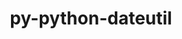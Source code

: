 ---
title: "py-python-dateutil"
layout: cache
categories: [package, develop]
meta: {"compilers": ["apple-clang@=16.0.0", "gcc@=11.1.0", "gcc@=11.4.0", "gcc@=13.2.0", "gcc@=7.5.0", "oneapi@=2024.2.1"], "num_specs": 161, "num_specs_by_stack": {"data-vis-sdk": 8, "e4s": 48, "e4s-neoverse-v2": 16, "e4s-oneapi": 49, "e4s-rocm-external": 8, "hep": 8, "ml-darwin-aarch64-mps": 8, "ml-linux-aarch64-cpu": 8, "ml-linux-aarch64-cuda": 8, "ml-linux-x86_64-cpu": 7, "ml-linux-x86_64-cuda": 8, "radiuss": 8, "root": 161}, "oss": ["sequoia", "ubuntu18.04", "ubuntu20.04", "ubuntu22.04", "ubuntu24.04"], "platforms": ["darwin", "linux"], "stacks": ["data-vis-sdk", "e4s", "e4s-neoverse-v2", "e4s-oneapi", "e4s-rocm-external", "hep", "ml-darwin-aarch64-mps", "ml-linux-aarch64-cpu", "ml-linux-aarch64-cuda", "ml-linux-x86_64-cpu", "ml-linux-x86_64-cuda", "radiuss", "root"], "targets": ["aarch64", "neoverse_v2", "x86_64_v3"], "versions": ["2.8.2"]}
spec_details: [{"compiler": "gcc@=11.4.0", "hash": "22t3ab2p5xigotxenehbvks46lvcbl7k", "os": "ubuntu22.04", "platform": "linux", "size": "-", "stacks": ["e4s", "e4s-rocm-external", "root"], "target": "x86_64_v3", "variants": ["build_system=python_pip"], "versions": ["2.8.2"]}, {"compiler": "oneapi@=2024.2.1", "hash": "23x6wdtiizh74uqe5icwl4d3igjyulxo", "os": "ubuntu22.04", "platform": "linux", "size": "-", "stacks": ["e4s-oneapi", "root"], "target": "x86_64_v3", "variants": ["build_system=python_pip"], "versions": ["2.8.2"]}, {"compiler": "gcc@=11.4.0", "hash": "2ckwess5srkbwmxwkeee4oegt6t5plm7", "os": "ubuntu22.04", "platform": "linux", "size": "-", "stacks": ["e4s", "root"], "target": "x86_64_v3", "variants": ["build_system=python_pip"], "versions": ["2.8.2"]}, {"compiler": "gcc@=11.1.0", "hash": "2dswimdk7qatt52bixkddi3ktnxa274t", "os": "ubuntu20.04", "platform": "linux", "size": "-", "stacks": ["data-vis-sdk", "root"], "target": "x86_64_v3", "variants": ["build_system=python_pip"], "versions": ["2.8.2"]}, {"compiler": "gcc@=11.4.0", "hash": "2ld3s45hmtgbjp6njajjkheut25i72vq", "os": "ubuntu22.04", "platform": "linux", "size": "-", "stacks": ["e4s-neoverse-v2", "root"], "target": "neoverse_v2", "variants": ["build_system=python_pip"], "versions": ["2.8.2"]}, {"compiler": "gcc@=11.4.0", "hash": "2trj2oc7jhdf5ybeqswi5tgghbi66je3", "os": "ubuntu22.04", "platform": "linux", "size": "-", "stacks": ["e4s-neoverse-v2", "root"], "target": "neoverse_v2", "variants": ["build_system=python_pip"], "versions": ["2.8.2"]}, {"compiler": "gcc@=11.4.0", "hash": "2vsryfbhqsr2c64wthtomenq5byfl5kg", "os": "ubuntu22.04", "platform": "linux", "size": "-", "stacks": ["e4s", "root"], "target": "x86_64_v3", "variants": ["build_system=python_pip"], "versions": ["2.8.2"]}, {"compiler": "oneapi@=2024.2.1", "hash": "3gbm5mubfqc742gspksckwhu3sa7onex", "os": "ubuntu22.04", "platform": "linux", "size": "-", "stacks": ["e4s-oneapi", "root"], "target": "x86_64_v3", "variants": ["build_system=python_pip"], "versions": ["2.8.2"]}, {"compiler": "gcc@=11.4.0", "hash": "3kkuikjq3rvrkkyg4c5rnxk4qckgislb", "os": "ubuntu22.04", "platform": "linux", "size": "-", "stacks": ["hep", "root"], "target": "x86_64_v3", "variants": ["build_system=python_pip"], "versions": ["2.8.2"]}, {"compiler": "oneapi@=2024.2.1", "hash": "3v6eoqhpmtgffjzud7v5mzimv57b6ebv", "os": "ubuntu22.04", "platform": "linux", "size": "-", "stacks": ["e4s-oneapi", "root"], "target": "x86_64_v3", "variants": ["build_system=python_pip"], "versions": ["2.8.2"]}, {"compiler": "oneapi@=2024.2.1", "hash": "3woi3cjbndrgedyhkfhrtlxk6rwnsl3d", "os": "ubuntu22.04", "platform": "linux", "size": "-", "stacks": ["e4s-oneapi", "root"], "target": "x86_64_v3", "variants": ["build_system=python_pip"], "versions": ["2.8.2"]}, {"compiler": "gcc@=11.4.0", "hash": "4bggu3wut4chrmj6q5j6ocb6d6vkeqtk", "os": "ubuntu22.04", "platform": "linux", "size": "-", "stacks": ["e4s", "root"], "target": "x86_64_v3", "variants": ["build_system=python_pip"], "versions": ["2.8.2"]}, {"compiler": "gcc@=11.4.0", "hash": "4c6yfjpb35eu3n24hfw3z7xh466dyptt", "os": "ubuntu22.04", "platform": "linux", "size": "-", "stacks": ["e4s", "root"], "target": "x86_64_v3", "variants": ["build_system=python_pip"], "versions": ["2.8.2"]}, {"compiler": "gcc@=11.4.0", "hash": "4d55tj2uddvruqzftsmw25dqpi7yjfql", "os": "ubuntu22.04", "platform": "linux", "size": "-", "stacks": ["e4s-neoverse-v2", "root"], "target": "neoverse_v2", "variants": ["build_system=python_pip"], "versions": ["2.8.2"]}, {"compiler": "gcc@=11.4.0", "hash": "4jfa5em7dvufhm5j646obvrtzlnntb6u", "os": "ubuntu22.04", "platform": "linux", "size": "-", "stacks": ["e4s-neoverse-v2", "root"], "target": "neoverse_v2", "variants": ["build_system=python_pip"], "versions": ["2.8.2"]}, {"compiler": "gcc@=11.4.0", "hash": "4msbeikynonxwwgqsgvj7ihsmi57ekwe", "os": "ubuntu22.04", "platform": "linux", "size": "-", "stacks": ["e4s", "root"], "target": "x86_64_v3", "variants": ["build_system=python_pip"], "versions": ["2.8.2"]}, {"compiler": "gcc@=7.5.0", "hash": "4rknl6hx67htf5wkr3jwggqfq7lschph", "os": "ubuntu18.04", "platform": "linux", "size": "-", "stacks": ["radiuss", "root"], "target": "x86_64_v3", "variants": ["build_system=python_pip"], "versions": ["2.8.2"]}, {"compiler": "gcc@=7.5.0", "hash": "4zxuza6gvu72nu7txxqhdqf5qhwhk2ky", "os": "ubuntu18.04", "platform": "linux", "size": "-", "stacks": ["radiuss", "root"], "target": "x86_64_v3", "variants": ["build_system=python_pip"], "versions": ["2.8.2"]}, {"compiler": "oneapi@=2024.2.1", "hash": "5c6xul66xd7s7ordktbr5luwgdb24mlj", "os": "ubuntu22.04", "platform": "linux", "size": "-", "stacks": ["e4s-oneapi", "root"], "target": "x86_64_v3", "variants": ["build_system=python_pip"], "versions": ["2.8.2"]}, {"compiler": "gcc@=11.4.0", "hash": "5n4hrkbchbcudnhc5nl3a47hlb5sd6fp", "os": "ubuntu22.04", "platform": "linux", "size": "-", "stacks": ["hep", "root"], "target": "x86_64_v3", "variants": ["build_system=python_pip"], "versions": ["2.8.2"]}, {"compiler": "gcc@=13.2.0", "hash": "5pocihkn56ojrrliovqfdc4n2xjct64x", "os": "ubuntu24.04", "platform": "linux", "size": "-", "stacks": ["ml-linux-x86_64-cuda", "root"], "target": "x86_64_v3", "variants": ["build_system=python_pip"], "versions": ["2.8.2"]}, {"compiler": "gcc@=11.4.0", "hash": "67ns7zclzxey5q4wvmpxauiulgrvicye", "os": "ubuntu22.04", "platform": "linux", "size": "-", "stacks": ["e4s", "root"], "target": "x86_64_v3", "variants": ["build_system=python_pip"], "versions": ["2.8.2"]}, {"compiler": "gcc@=11.4.0", "hash": "6cl3whciu4vidszmty6lzbyvomew5646", "os": "ubuntu22.04", "platform": "linux", "size": "-", "stacks": ["e4s", "root"], "target": "x86_64_v3", "variants": ["build_system=python_pip"], "versions": ["2.8.2"]}, {"compiler": "gcc@=11.4.0", "hash": "6dd3xhcs2n32zt2o4p7bzyjbe55gad2o", "os": "ubuntu22.04", "platform": "linux", "size": "-", "stacks": ["e4s-neoverse-v2", "root"], "target": "neoverse_v2", "variants": ["build_system=python_pip"], "versions": ["2.8.2"]}, {"compiler": "gcc@=13.2.0", "hash": "7ox7fgtdxoujto6zz4kb6r6utg6dxeer", "os": "ubuntu24.04", "platform": "linux", "size": "-", "stacks": ["ml-linux-aarch64-cpu", "ml-linux-aarch64-cuda", "root"], "target": "aarch64", "variants": ["build_system=python_pip"], "versions": ["2.8.2"]}, {"compiler": "gcc@=7.5.0", "hash": "7ppvsbzmu2yd6r563nvaalc6tudeftmy", "os": "ubuntu18.04", "platform": "linux", "size": "-", "stacks": ["radiuss", "root"], "target": "x86_64_v3", "variants": ["build_system=python_pip"], "versions": ["2.8.2"]}, {"compiler": "gcc@=13.2.0", "hash": "7wmebct4vejg5woyer4mk47hbs2xq2n6", "os": "ubuntu24.04", "platform": "linux", "size": "-", "stacks": ["ml-linux-x86_64-cpu", "ml-linux-x86_64-cuda", "root"], "target": "x86_64_v3", "variants": ["build_system=python_pip"], "versions": ["2.8.2"]}, {"compiler": "gcc@=7.5.0", "hash": "aczbvog7v2snrlcwjiy7uei57r44f77j", "os": "ubuntu18.04", "platform": "linux", "size": "-", "stacks": ["radiuss", "root"], "target": "x86_64_v3", "variants": ["build_system=python_pip"], "versions": ["2.8.2"]}, {"compiler": "gcc@=11.4.0", "hash": "aczgkcjmms4qdcgjwjovxhpqh2oyx5xd", "os": "ubuntu22.04", "platform": "linux", "size": "-", "stacks": ["e4s", "e4s-rocm-external", "root"], "target": "x86_64_v3", "variants": ["build_system=python_pip"], "versions": ["2.8.2"]}, {"compiler": "gcc@=13.2.0", "hash": "adxef4cwuqtlngcxct722duxh7cjroqn", "os": "ubuntu24.04", "platform": "linux", "size": "-", "stacks": ["ml-linux-x86_64-cpu", "ml-linux-x86_64-cuda", "root"], "target": "x86_64_v3", "variants": ["build_system=python_pip"], "versions": ["2.8.2"]}, {"compiler": "gcc@=11.4.0", "hash": "aftsqywuyudct4lflgsjn7chuys5yqd5", "os": "ubuntu22.04", "platform": "linux", "size": "-", "stacks": ["e4s-neoverse-v2", "root"], "target": "neoverse_v2", "variants": ["build_system=python_pip"], "versions": ["2.8.2"]}, {"compiler": "gcc@=7.5.0", "hash": "agomvp5axtnskwabggglghp5mekkajka", "os": "ubuntu18.04", "platform": "linux", "size": "-", "stacks": ["radiuss", "root"], "target": "x86_64_v3", "variants": ["build_system=python_pip"], "versions": ["2.8.2"]}, {"compiler": "gcc@=13.2.0", "hash": "ai52q3befq2i6mm43fkw2ifcrp7z2jqz", "os": "ubuntu24.04", "platform": "linux", "size": "-", "stacks": ["ml-linux-x86_64-cpu", "ml-linux-x86_64-cuda", "root"], "target": "x86_64_v3", "variants": ["build_system=python_pip"], "versions": ["2.8.2"]}, {"compiler": "gcc@=11.4.0", "hash": "aktvxkczghhfc5oeolene2hdavupl6zm", "os": "ubuntu22.04", "platform": "linux", "size": "-", "stacks": ["e4s-neoverse-v2", "root"], "target": "neoverse_v2", "variants": ["build_system=python_pip"], "versions": ["2.8.2"]}, {"compiler": "apple-clang@=16.0.0", "hash": "am2ih4p4pdzca5wcsh6i5wfvinmroxgo", "os": "sequoia", "platform": "darwin", "size": "-", "stacks": ["ml-darwin-aarch64-mps", "root"], "target": "aarch64", "variants": ["build_system=python_pip"], "versions": ["2.8.2"]}, {"compiler": "gcc@=13.2.0", "hash": "arujswlxoogzy4dqxm55slphuarr7xc3", "os": "ubuntu24.04", "platform": "linux", "size": "-", "stacks": ["ml-linux-x86_64-cpu", "ml-linux-x86_64-cuda", "root"], "target": "x86_64_v3", "variants": ["build_system=python_pip"], "versions": ["2.8.2"]}, {"compiler": "gcc@=11.4.0", "hash": "at2bflsuawxivgxpakpgkadlkjvfedjm", "os": "ubuntu22.04", "platform": "linux", "size": "-", "stacks": ["e4s-neoverse-v2", "root"], "target": "neoverse_v2", "variants": ["build_system=python_pip"], "versions": ["2.8.2"]}, {"compiler": "oneapi@=2024.2.1", "hash": "atvgfbhwegwii2xdi7kpob7ineep5qc6", "os": "ubuntu22.04", "platform": "linux", "size": "-", "stacks": ["e4s-oneapi", "root"], "target": "x86_64_v3", "variants": ["build_system=python_pip"], "versions": ["2.8.2"]}, {"compiler": "oneapi@=2024.2.1", "hash": "basxstyn3msfadfhrfkb46c5vlw6wjim", "os": "ubuntu22.04", "platform": "linux", "size": "-", "stacks": ["e4s-oneapi", "root"], "target": "x86_64_v3", "variants": ["build_system=python_pip"], "versions": ["2.8.2"]}, {"compiler": "apple-clang@=16.0.0", "hash": "bbecqkvmquin3o26azhm2ew4zptlxdqk", "os": "sequoia", "platform": "darwin", "size": "-", "stacks": ["ml-darwin-aarch64-mps", "root"], "target": "aarch64", "variants": ["build_system=python_pip"], "versions": ["2.8.2"]}, {"compiler": "gcc@=11.4.0", "hash": "bivssghnfp7x7rxsmpivhxhcwodkynm7", "os": "ubuntu22.04", "platform": "linux", "size": "-", "stacks": ["hep", "root"], "target": "x86_64_v3", "variants": ["build_system=python_pip"], "versions": ["2.8.2"]}, {"compiler": "oneapi@=2024.2.1", "hash": "bt4hpwhgqgbtkyjbqvfz5ynprj2nw5bk", "os": "ubuntu22.04", "platform": "linux", "size": "-", "stacks": ["e4s-oneapi", "root"], "target": "x86_64_v3", "variants": ["build_system=python_pip"], "versions": ["2.8.2"]}, {"compiler": "gcc@=11.4.0", "hash": "bukjorh7nx7afs7hb7z4i22xrsagee6l", "os": "ubuntu22.04", "platform": "linux", "size": "-", "stacks": ["e4s", "root"], "target": "x86_64_v3", "variants": ["build_system=python_pip"], "versions": ["2.8.2"]}, {"compiler": "gcc@=11.1.0", "hash": "c2qmfxd65nk757xhodlu5bjw7mdvgcrg", "os": "ubuntu20.04", "platform": "linux", "size": "-", "stacks": ["data-vis-sdk", "root"], "target": "x86_64_v3", "variants": ["build_system=python_pip"], "versions": ["2.8.2"]}, {"compiler": "oneapi@=2024.2.1", "hash": "c36lh2asxrrrvnvp3bnhnmfsh2vw4lax", "os": "ubuntu22.04", "platform": "linux", "size": "-", "stacks": ["e4s-oneapi", "root"], "target": "x86_64_v3", "variants": ["build_system=python_pip"], "versions": ["2.8.2"]}, {"compiler": "gcc@=13.2.0", "hash": "c6tmsjqxwgk4amq3hr3gwjfty2ngpams", "os": "ubuntu24.04", "platform": "linux", "size": "-", "stacks": ["ml-linux-aarch64-cpu", "ml-linux-aarch64-cuda", "root"], "target": "aarch64", "variants": ["build_system=python_pip"], "versions": ["2.8.2"]}, {"compiler": "gcc@=13.2.0", "hash": "cdjjfsaufxtccv67pz6ucchfcp2kio5l", "os": "ubuntu24.04", "platform": "linux", "size": "-", "stacks": ["ml-linux-x86_64-cpu", "ml-linux-x86_64-cuda", "root"], "target": "x86_64_v3", "variants": ["build_system=python_pip"], "versions": ["2.8.2"]}, {"compiler": "gcc@=11.4.0", "hash": "cmtfijp2yj7wnbkai2xesldmx6dvia7u", "os": "ubuntu22.04", "platform": "linux", "size": "-", "stacks": ["e4s", "root"], "target": "x86_64_v3", "variants": ["build_system=python_pip"], "versions": ["2.8.2"]}, {"compiler": "gcc@=11.4.0", "hash": "coynybviakmvr4e3q4x65stdnmicnbyk", "os": "ubuntu22.04", "platform": "linux", "size": "-", "stacks": ["e4s", "root"], "target": "x86_64_v3", "variants": ["build_system=python_pip"], "versions": ["2.8.2"]}, {"compiler": "oneapi@=2024.2.1", "hash": "cp6p3boyqbbwrtasoevir2kmyjri2zov", "os": "ubuntu22.04", "platform": "linux", "size": "-", "stacks": ["e4s-oneapi", "root"], "target": "x86_64_v3", "variants": ["build_system=python_pip"], "versions": ["2.8.2"]}, {"compiler": "oneapi@=2024.2.1", "hash": "cs5yzvrowwuuskcl4qmpoqt4w4a6zcui", "os": "ubuntu22.04", "platform": "linux", "size": "-", "stacks": ["e4s-oneapi", "root"], "target": "x86_64_v3", "variants": ["build_system=python_pip"], "versions": ["2.8.2"]}, {"compiler": "oneapi@=2024.2.1", "hash": "cvbkyq64ytkjlcqj7q2ijitu4gw3sdr2", "os": "ubuntu22.04", "platform": "linux", "size": "-", "stacks": ["e4s-oneapi", "root"], "target": "x86_64_v3", "variants": ["build_system=python_pip"], "versions": ["2.8.2"]}, {"compiler": "oneapi@=2024.2.1", "hash": "cvrezqt3t2c5fdckb5h25ydymbpuobub", "os": "ubuntu22.04", "platform": "linux", "size": "-", "stacks": ["e4s-oneapi", "root"], "target": "x86_64_v3", "variants": ["build_system=python_pip"], "versions": ["2.8.2"]}, {"compiler": "oneapi@=2024.2.1", "hash": "cw3w7kfd4kqxkofookwqvtpxls5jqzjp", "os": "ubuntu22.04", "platform": "linux", "size": "-", "stacks": ["e4s-oneapi", "root"], "target": "x86_64_v3", "variants": ["build_system=python_pip"], "versions": ["2.8.2"]}, {"compiler": "gcc@=11.4.0", "hash": "d3v2nfpstrbelwanair7fxpe5y4yod5p", "os": "ubuntu22.04", "platform": "linux", "size": "-", "stacks": ["e4s", "root"], "target": "x86_64_v3", "variants": ["build_system=python_pip"], "versions": ["2.8.2"]}, {"compiler": "gcc@=11.4.0", "hash": "d4hbl6tgyq7odwf2awzsthu4jc6pbk5t", "os": "ubuntu22.04", "platform": "linux", "size": "-", "stacks": ["e4s", "e4s-rocm-external", "root"], "target": "x86_64_v3", "variants": ["build_system=python_pip"], "versions": ["2.8.2"]}, {"compiler": "gcc@=13.2.0", "hash": "d7kq4htbzqqsqp7ublsylczev2c7hvfe", "os": "ubuntu24.04", "platform": "linux", "size": "-", "stacks": ["ml-linux-aarch64-cpu", "ml-linux-aarch64-cuda", "root"], "target": "aarch64", "variants": ["build_system=python_pip"], "versions": ["2.8.2"]}, {"compiler": "gcc@=11.4.0", "hash": "dc4k3xtcu7u4rls2bch7etxzhdh5g2wb", "os": "ubuntu22.04", "platform": "linux", "size": "-", "stacks": ["e4s", "root"], "target": "x86_64_v3", "variants": ["build_system=python_pip"], "versions": ["2.8.2"]}, {"compiler": "gcc@=11.4.0", "hash": "dd5hhkhwtq3wppzky2plfiyb7uyyyb4i", "os": "ubuntu22.04", "platform": "linux", "size": "-", "stacks": ["e4s", "root"], "target": "x86_64_v3", "variants": ["build_system=python_pip"], "versions": ["2.8.2"]}, {"compiler": "gcc@=11.4.0", "hash": "dyriud2osh3nuiytusjkmaieyoyjdbxt", "os": "ubuntu22.04", "platform": "linux", "size": "-", "stacks": ["e4s", "e4s-rocm-external", "root"], "target": "x86_64_v3", "variants": ["build_system=python_pip"], "versions": ["2.8.2"]}, {"compiler": "gcc@=11.4.0", "hash": "e2vrxvltnr5oafmy3jvsehkj7ignpsuq", "os": "ubuntu22.04", "platform": "linux", "size": "-", "stacks": ["e4s", "root"], "target": "x86_64_v3", "variants": ["build_system=python_pip"], "versions": ["2.8.2"]}, {"compiler": "gcc@=11.4.0", "hash": "e755c4togohyxyqm7jnnmhvthxqbywiz", "os": "ubuntu22.04", "platform": "linux", "size": "-", "stacks": ["e4s", "root"], "target": "x86_64_v3", "variants": ["build_system=python_pip"], "versions": ["2.8.2"]}, {"compiler": "gcc@=11.4.0", "hash": "f6pydpd2566moena4iijn7sviguswxl6", "os": "ubuntu22.04", "platform": "linux", "size": "-", "stacks": ["e4s", "e4s-rocm-external", "root"], "target": "x86_64_v3", "variants": ["build_system=python_pip"], "versions": ["2.8.2"]}, {"compiler": "gcc@=11.4.0", "hash": "ffvoziw4kaa5c252zwikhauxv22x76p5", "os": "ubuntu22.04", "platform": "linux", "size": "-", "stacks": ["e4s", "root"], "target": "x86_64_v3", "variants": ["build_system=python_pip"], "versions": ["2.8.2"]}, {"compiler": "gcc@=7.5.0", "hash": "fkngiwh2vahcmmpl7l5tda44hyydl42v", "os": "ubuntu18.04", "platform": "linux", "size": "-", "stacks": ["radiuss", "root"], "target": "x86_64_v3", "variants": ["build_system=python_pip"], "versions": ["2.8.2"]}, {"compiler": "gcc@=13.2.0", "hash": "fpswl5tsgx5tfxkhq2x3to7lp4ewdqup", "os": "ubuntu24.04", "platform": "linux", "size": "-", "stacks": ["ml-linux-aarch64-cpu", "ml-linux-aarch64-cuda", "root"], "target": "aarch64", "variants": ["build_system=python_pip"], "versions": ["2.8.2"]}, {"compiler": "gcc@=11.4.0", "hash": "ftcycbysmlecvwr5366afbdgube3khcj", "os": "ubuntu22.04", "platform": "linux", "size": "-", "stacks": ["e4s", "root"], "target": "x86_64_v3", "variants": ["build_system=python_pip"], "versions": ["2.8.2"]}, {"compiler": "gcc@=11.4.0", "hash": "ftooxfdwy3bqdgdngryzsxfuhpulodpe", "os": "ubuntu22.04", "platform": "linux", "size": "-", "stacks": ["e4s", "root"], "target": "x86_64_v3", "variants": ["build_system=python_pip"], "versions": ["2.8.2"]}, {"compiler": "gcc@=11.4.0", "hash": "ftr6rhawhnch3uitxkmepfrvfbjklsuz", "os": "ubuntu22.04", "platform": "linux", "size": "-", "stacks": ["hep", "root"], "target": "x86_64_v3", "variants": ["build_system=python_pip"], "versions": ["2.8.2"]}, {"compiler": "gcc@=11.4.0", "hash": "g7dwbtjseokntq23nxv3qfk337uxzrad", "os": "ubuntu22.04", "platform": "linux", "size": "-", "stacks": ["e4s", "root"], "target": "x86_64_v3", "variants": ["build_system=python_pip"], "versions": ["2.8.2"]}, {"compiler": "oneapi@=2024.2.1", "hash": "gsh6i2a7u4qtqckl5ymzynaa2zmeehu5", "os": "ubuntu22.04", "platform": "linux", "size": "-", "stacks": ["e4s-oneapi", "root"], "target": "x86_64_v3", "variants": ["build_system=python_pip"], "versions": ["2.8.2"]}, {"compiler": "oneapi@=2024.2.1", "hash": "h4wbwkfvyldjyf2pqcwhhxgjoquoaa7b", "os": "ubuntu22.04", "platform": "linux", "size": "-", "stacks": ["e4s-oneapi", "root"], "target": "x86_64_v3", "variants": ["build_system=python_pip"], "versions": ["2.8.2"]}, {"compiler": "gcc@=11.4.0", "hash": "h4zpwga44ysm67nv7q5onzasdgcrqxtr", "os": "ubuntu22.04", "platform": "linux", "size": "-", "stacks": ["e4s", "root"], "target": "x86_64_v3", "variants": ["build_system=python_pip"], "versions": ["2.8.2"]}, {"compiler": "oneapi@=2024.2.1", "hash": "hfxdu5oypu2euyr24hh3mccj5uihg2am", "os": "ubuntu22.04", "platform": "linux", "size": "-", "stacks": ["e4s-oneapi", "root"], "target": "x86_64_v3", "variants": ["build_system=python_pip"], "versions": ["2.8.2"]}, {"compiler": "oneapi@=2024.2.1", "hash": "hjcfzpvskbb36hwrmupjnibsb77w5lo3", "os": "ubuntu22.04", "platform": "linux", "size": "-", "stacks": ["e4s-oneapi", "root"], "target": "x86_64_v3", "variants": ["build_system=python_pip"], "versions": ["2.8.2"]}, {"compiler": "gcc@=11.4.0", "hash": "huge6ttkl7bsyz3ksxp3kpiw3a2be7ru", "os": "ubuntu22.04", "platform": "linux", "size": "-", "stacks": ["e4s", "root"], "target": "x86_64_v3", "variants": ["build_system=python_pip"], "versions": ["2.8.2"]}, {"compiler": "gcc@=11.4.0", "hash": "hxrz4ukmvxovwqpz77wznkplahtdh7zh", "os": "ubuntu22.04", "platform": "linux", "size": "-", "stacks": ["e4s", "root"], "target": "x86_64_v3", "variants": ["build_system=python_pip"], "versions": ["2.8.2"]}, {"compiler": "gcc@=11.4.0", "hash": "ik3i5aooyw2oieppfyors6ej5kqysda5", "os": "ubuntu22.04", "platform": "linux", "size": "-", "stacks": ["e4s", "root"], "target": "x86_64_v3", "variants": ["build_system=python_pip"], "versions": ["2.8.2"]}, {"compiler": "oneapi@=2024.2.1", "hash": "ima7gedftgxgo33rqrbmom26vv55luzg", "os": "ubuntu22.04", "platform": "linux", "size": "-", "stacks": ["e4s-oneapi", "root"], "target": "x86_64_v3", "variants": ["build_system=python_pip"], "versions": ["2.8.2"]}, {"compiler": "gcc@=11.4.0", "hash": "ipy46w3ehl5ttkjyjfv6aewdamzx43bu", "os": "ubuntu22.04", "platform": "linux", "size": "-", "stacks": ["e4s", "root"], "target": "x86_64_v3", "variants": ["build_system=python_pip"], "versions": ["2.8.2"]}, {"compiler": "gcc@=11.4.0", "hash": "iy3pfxmrzjoedak6u43wtwolv4spik6m", "os": "ubuntu22.04", "platform": "linux", "size": "-", "stacks": ["e4s-neoverse-v2", "root"], "target": "neoverse_v2", "variants": ["build_system=python_pip"], "versions": ["2.8.2"]}, {"compiler": "gcc@=11.4.0", "hash": "jawxpabdyu5atooka6fzeosiqlckdtle", "os": "ubuntu22.04", "platform": "linux", "size": "-", "stacks": ["e4s-neoverse-v2", "root"], "target": "neoverse_v2", "variants": ["build_system=python_pip"], "versions": ["2.8.2"]}, {"compiler": "oneapi@=2024.2.1", "hash": "jk7uogt223mkd32z4256ir3qwgycctvi", "os": "ubuntu22.04", "platform": "linux", "size": "-", "stacks": ["e4s-oneapi", "root"], "target": "x86_64_v3", "variants": ["build_system=python_pip"], "versions": ["2.8.2"]}, {"compiler": "gcc@=11.4.0", "hash": "jkc6gidrwfp7rx6pjk3irlelzomm6tof", "os": "ubuntu22.04", "platform": "linux", "size": "-", "stacks": ["e4s-neoverse-v2", "root"], "target": "neoverse_v2", "variants": ["build_system=python_pip"], "versions": ["2.8.2"]}, {"compiler": "gcc@=11.4.0", "hash": "jmagosq3qna2zslohzgzalhjy3dcpiva", "os": "ubuntu22.04", "platform": "linux", "size": "-", "stacks": ["e4s-neoverse-v2", "root"], "target": "neoverse_v2", "variants": ["build_system=python_pip"], "versions": ["2.8.2"]}, {"compiler": "gcc@=13.2.0", "hash": "jtyxegxbsrxatjjcnb6syod42bafzbxt", "os": "ubuntu24.04", "platform": "linux", "size": "-", "stacks": ["ml-linux-aarch64-cpu", "ml-linux-aarch64-cuda", "root"], "target": "aarch64", "variants": ["build_system=python_pip"], "versions": ["2.8.2"]}, {"compiler": "oneapi@=2024.2.1", "hash": "k3ur2he64gj6lc7jcp4ry4t52rprdj2r", "os": "ubuntu22.04", "platform": "linux", "size": "-", "stacks": ["e4s-oneapi", "root"], "target": "x86_64_v3", "variants": ["build_system=python_pip"], "versions": ["2.8.2"]}, {"compiler": "gcc@=11.4.0", "hash": "k5d6f4rbdkc3omvdtd4qvyw356yfxkji", "os": "ubuntu22.04", "platform": "linux", "size": "-", "stacks": ["e4s", "root"], "target": "x86_64_v3", "variants": ["build_system=python_pip"], "versions": ["2.8.2"]}, {"compiler": "gcc@=11.4.0", "hash": "kqemygzomx5hsphsnw5uvo3bn7bkcxnw", "os": "ubuntu22.04", "platform": "linux", "size": "-", "stacks": ["hep", "root"], "target": "x86_64_v3", "variants": ["build_system=python_pip"], "versions": ["2.8.2"]}, {"compiler": "oneapi@=2024.2.1", "hash": "kt2hboaks2qfzc6wjejp7nifmangdwcz", "os": "ubuntu22.04", "platform": "linux", "size": "-", "stacks": ["e4s-oneapi", "root"], "target": "x86_64_v3", "variants": ["build_system=python_pip"], "versions": ["2.8.2"]}, {"compiler": "gcc@=11.4.0", "hash": "lfp6t7vujhqbq323jsz7uvkq6pjwgexy", "os": "ubuntu22.04", "platform": "linux", "size": "-", "stacks": ["e4s", "root"], "target": "x86_64_v3", "variants": ["build_system=python_pip"], "versions": ["2.8.2"]}, {"compiler": "gcc@=11.4.0", "hash": "loyxw5jvvbf3nexlz35umd462xzrblxs", "os": "ubuntu22.04", "platform": "linux", "size": "-", "stacks": ["e4s-neoverse-v2", "root"], "target": "neoverse_v2", "variants": ["build_system=python_pip"], "versions": ["2.8.2"]}, {"compiler": "oneapi@=2024.2.1", "hash": "ltkp4zvbtisch247muwb5t3bdouaimba", "os": "ubuntu22.04", "platform": "linux", "size": "-", "stacks": ["e4s-oneapi", "root"], "target": "x86_64_v3", "variants": ["build_system=python_pip"], "versions": ["2.8.2"]}, {"compiler": "gcc@=7.5.0", "hash": "m2uzk77wqgrmvcmbli7e7dvfxunfvz4h", "os": "ubuntu18.04", "platform": "linux", "size": "-", "stacks": ["radiuss", "root"], "target": "x86_64_v3", "variants": ["build_system=python_pip"], "versions": ["2.8.2"]}, {"compiler": "gcc@=11.4.0", "hash": "m3ujpudmlioihb56nbco2h5ogaltpezj", "os": "ubuntu22.04", "platform": "linux", "size": "-", "stacks": ["hep", "root"], "target": "x86_64_v3", "variants": ["build_system=python_pip"], "versions": ["2.8.2"]}, {"compiler": "gcc@=11.4.0", "hash": "m5dbqq4n4uzb4mktdthshgecormjslzk", "os": "ubuntu22.04", "platform": "linux", "size": "-", "stacks": ["e4s", "root"], "target": "x86_64_v3", "variants": ["build_system=python_pip"], "versions": ["2.8.2"]}, {"compiler": "gcc@=11.4.0", "hash": "mgi3nrj7etry3ry4s62fglig6toanul4", "os": "ubuntu22.04", "platform": "linux", "size": "-", "stacks": ["e4s-neoverse-v2", "root"], "target": "neoverse_v2", "variants": ["build_system=python_pip"], "versions": ["2.8.2"]}, {"compiler": "oneapi@=2024.2.1", "hash": "mh6vqeliot4tev3nycxvzuzrzgmwoep2", "os": "ubuntu22.04", "platform": "linux", "size": "-", "stacks": ["e4s-oneapi", "root"], "target": "x86_64_v3", "variants": ["build_system=python_pip"], "versions": ["2.8.2"]}, {"compiler": "oneapi@=2024.2.1", "hash": "mhs7wylikm3sod54o2karxdvy7nwsksy", "os": "ubuntu22.04", "platform": "linux", "size": "-", "stacks": ["e4s-oneapi", "root"], "target": "x86_64_v3", "variants": ["build_system=python_pip"], "versions": ["2.8.2"]}, {"compiler": "oneapi@=2024.2.1", "hash": "mojmpzuyguy2drhtm37kdqvo62vjcanv", "os": "ubuntu22.04", "platform": "linux", "size": "-", "stacks": ["e4s-oneapi", "root"], "target": "x86_64_v3", "variants": ["build_system=python_pip"], "versions": ["2.8.2"]}, {"compiler": "gcc@=11.4.0", "hash": "my7qo6edz2c2sc5q3xxmnhmnnkkmp5hy", "os": "ubuntu22.04", "platform": "linux", "size": "-", "stacks": ["e4s", "root"], "target": "x86_64_v3", "variants": ["build_system=python_pip"], "versions": ["2.8.2"]}, {"compiler": "oneapi@=2024.2.1", "hash": "nqcyhvv3ba72g2isvvcvuylj45qn5chh", "os": "ubuntu22.04", "platform": "linux", "size": "-", "stacks": ["e4s-oneapi", "root"], "target": "x86_64_v3", "variants": ["build_system=python_pip"], "versions": ["2.8.2"]}, {"compiler": "gcc@=11.4.0", "hash": "oi7rajclc7nyhcxqvxoh7nvr5lhgpdny", "os": "ubuntu22.04", "platform": "linux", "size": "-", "stacks": ["e4s", "root"], "target": "x86_64_v3", "variants": ["build_system=python_pip"], "versions": ["2.8.2"]}, {"compiler": "gcc@=11.1.0", "hash": "p5lwqmkd6ug7xyjalbcqpy7vecxpbl3n", "os": "ubuntu20.04", "platform": "linux", "size": "-", "stacks": ["data-vis-sdk", "root"], "target": "x86_64_v3", "variants": ["build_system=python_pip"], "versions": ["2.8.2"]}, {"compiler": "oneapi@=2024.2.1", "hash": "panuzjnwjansdb7c6axjpxdkxt4hxrdy", "os": "ubuntu22.04", "platform": "linux", "size": "-", "stacks": ["e4s-oneapi", "root"], "target": "x86_64_v3", "variants": ["build_system=python_pip"], "versions": ["2.8.2"]}, {"compiler": "apple-clang@=16.0.0", "hash": "pwqyvfmsci4hku4u5ulnco7bht24wnm5", "os": "sequoia", "platform": "darwin", "size": "-", "stacks": ["ml-darwin-aarch64-mps", "root"], "target": "aarch64", "variants": ["build_system=python_pip"], "versions": ["2.8.2"]}, {"compiler": "gcc@=11.1.0", "hash": "pwwi4af5raqhros7ydk37fqbrqvdxrvk", "os": "ubuntu20.04", "platform": "linux", "size": "-", "stacks": ["data-vis-sdk", "root"], "target": "x86_64_v3", "variants": ["build_system=python_pip"], "versions": ["2.8.2"]}, {"compiler": "gcc@=11.4.0", "hash": "qdb47dvdsjve4xa23blfubzerlhoe2r3", "os": "ubuntu22.04", "platform": "linux", "size": "-", "stacks": ["e4s-neoverse-v2", "root"], "target": "neoverse_v2", "variants": ["build_system=python_pip"], "versions": ["2.8.2"]}, {"compiler": "oneapi@=2024.2.1", "hash": "qydsuopyvodfeepps7v74ntryezd4dmv", "os": "ubuntu22.04", "platform": "linux", "size": "-", "stacks": ["e4s-oneapi", "root"], "target": "x86_64_v3", "variants": ["build_system=python_pip"], "versions": ["2.8.2"]}, {"compiler": "apple-clang@=16.0.0", "hash": "r6gelmmogwomkyq25ay3aq3prlssc3da", "os": "sequoia", "platform": "darwin", "size": "-", "stacks": ["ml-darwin-aarch64-mps", "root"], "target": "aarch64", "variants": ["build_system=python_pip"], "versions": ["2.8.2"]}, {"compiler": "gcc@=11.4.0", "hash": "rh3eywjaszxeaobqt4ye6pu7vr7ahmsh", "os": "ubuntu22.04", "platform": "linux", "size": "-", "stacks": ["e4s", "root"], "target": "x86_64_v3", "variants": ["build_system=python_pip"], "versions": ["2.8.2"]}, {"compiler": "oneapi@=2024.2.1", "hash": "rity7zxt5mxl4zr6hur7gekzmqxdh53r", "os": "ubuntu22.04", "platform": "linux", "size": "-", "stacks": ["e4s-oneapi", "root"], "target": "x86_64_v3", "variants": ["build_system=python_pip"], "versions": ["2.8.2"]}, {"compiler": "gcc@=11.4.0", "hash": "rzvteum2vbjgbxptous3bm6ewkt2h7lb", "os": "ubuntu22.04", "platform": "linux", "size": "-", "stacks": ["e4s", "root"], "target": "x86_64_v3", "variants": ["build_system=python_pip"], "versions": ["2.8.2"]}, {"compiler": "gcc@=11.1.0", "hash": "s2j7wbbxfmqbjhx33jovil7b4p3fnrpt", "os": "ubuntu20.04", "platform": "linux", "size": "-", "stacks": ["data-vis-sdk", "root"], "target": "x86_64_v3", "variants": ["build_system=python_pip"], "versions": ["2.8.2"]}, {"compiler": "gcc@=11.4.0", "hash": "saa2ir24ybbz6iadhulargh67kznjdls", "os": "ubuntu22.04", "platform": "linux", "size": "-", "stacks": ["e4s", "root"], "target": "x86_64_v3", "variants": ["build_system=python_pip"], "versions": ["2.8.2"]}, {"compiler": "oneapi@=2024.2.1", "hash": "sblr6uh2jmivhehmjw44x2mhxye2ybm4", "os": "ubuntu22.04", "platform": "linux", "size": "-", "stacks": ["e4s-oneapi", "root"], "target": "x86_64_v3", "variants": ["build_system=python_pip"], "versions": ["2.8.2"]}, {"compiler": "gcc@=11.4.0", "hash": "sj2l7l3ryudmhi2plikcoikbjzbr7lxd", "os": "ubuntu22.04", "platform": "linux", "size": "-", "stacks": ["e4s-neoverse-v2", "root"], "target": "neoverse_v2", "variants": ["build_system=python_pip"], "versions": ["2.8.2"]}, {"compiler": "gcc@=11.1.0", "hash": "skt7ave2g7d3oaz235vj7wssjg67tphj", "os": "ubuntu20.04", "platform": "linux", "size": "-", "stacks": ["data-vis-sdk", "root"], "target": "x86_64_v3", "variants": ["build_system=python_pip"], "versions": ["2.8.2"]}, {"compiler": "gcc@=13.2.0", "hash": "sn4mv7i4tiltgirxg4l5fxgd4o6tegsw", "os": "ubuntu24.04", "platform": "linux", "size": "-", "stacks": ["ml-linux-aarch64-cpu", "ml-linux-aarch64-cuda", "root"], "target": "aarch64", "variants": ["build_system=python_pip"], "versions": ["2.8.2"]}, {"compiler": "apple-clang@=16.0.0", "hash": "sqqpsnoqokbu52hd3jy42zuji4f6d2y2", "os": "sequoia", "platform": "darwin", "size": "-", "stacks": ["ml-darwin-aarch64-mps", "root"], "target": "aarch64", "variants": ["build_system=python_pip"], "versions": ["2.8.2"]}, {"compiler": "oneapi@=2024.2.1", "hash": "tepzwnwz6brbkxmg2idrjtrybh3wzbbm", "os": "ubuntu22.04", "platform": "linux", "size": "-", "stacks": ["e4s-oneapi", "root"], "target": "x86_64_v3", "variants": ["build_system=python_pip"], "versions": ["2.8.2"]}, {"compiler": "oneapi@=2024.2.1", "hash": "tmxini73oipxpjvd4rcuikmimzuidb6s", "os": "ubuntu22.04", "platform": "linux", "size": "-", "stacks": ["e4s-oneapi", "root"], "target": "x86_64_v3", "variants": ["build_system=python_pip"], "versions": ["2.8.2"]}, {"compiler": "gcc@=11.1.0", "hash": "tngwmooievpl7bwvdrvmx2sugbpfpt77", "os": "ubuntu20.04", "platform": "linux", "size": "-", "stacks": ["data-vis-sdk", "root"], "target": "x86_64_v3", "variants": ["build_system=python_pip"], "versions": ["2.8.2"]}, {"compiler": "gcc@=13.2.0", "hash": "tsrixcmv33mzzfn2tuqkw4wthnh5niic", "os": "ubuntu24.04", "platform": "linux", "size": "-", "stacks": ["ml-linux-x86_64-cpu", "ml-linux-x86_64-cuda", "root"], "target": "x86_64_v3", "variants": ["build_system=python_pip"], "versions": ["2.8.2"]}, {"compiler": "oneapi@=2024.2.1", "hash": "tu37jvxykx2bozgtfb7mp4o5jthpia52", "os": "ubuntu22.04", "platform": "linux", "size": "-", "stacks": ["e4s-oneapi", "root"], "target": "x86_64_v3", "variants": ["build_system=python_pip"], "versions": ["2.8.2"]}, {"compiler": "gcc@=13.2.0", "hash": "tyjug2nvf5mjrsf435ciscw5aedqgxqu", "os": "ubuntu24.04", "platform": "linux", "size": "-", "stacks": ["ml-linux-x86_64-cpu", "ml-linux-x86_64-cuda", "root"], "target": "x86_64_v3", "variants": ["build_system=python_pip"], "versions": ["2.8.2"]}, {"compiler": "gcc@=11.4.0", "hash": "ubp7qdvubppew44p6gx6j4dcjn6fcgx5", "os": "ubuntu22.04", "platform": "linux", "size": "-", "stacks": ["hep", "root"], "target": "x86_64_v3", "variants": ["build_system=python_pip"], "versions": ["2.8.2"]}, {"compiler": "gcc@=11.4.0", "hash": "ucgu5cyfgbjbhwm6kgoetkqrwfqsdmsn", "os": "ubuntu22.04", "platform": "linux", "size": "-", "stacks": ["hep", "root"], "target": "x86_64_v3", "variants": ["build_system=python_pip"], "versions": ["2.8.2"]}, {"compiler": "gcc@=11.4.0", "hash": "uj7dldoyfty32wvxu4vutdubuul6wkav", "os": "ubuntu22.04", "platform": "linux", "size": "-", "stacks": ["e4s", "root"], "target": "x86_64_v3", "variants": ["build_system=python_pip"], "versions": ["2.8.2"]}, {"compiler": "gcc@=11.4.0", "hash": "usskjayzfgfnd6wgpybenj4nxuqxi5e5", "os": "ubuntu22.04", "platform": "linux", "size": "-", "stacks": ["e4s", "root"], "target": "x86_64_v3", "variants": ["build_system=python_pip"], "versions": ["2.8.2"]}, {"compiler": "gcc@=11.1.0", "hash": "utncvwxemptcf3seuxhiwqi2lmpd7zjj", "os": "ubuntu20.04", "platform": "linux", "size": "-", "stacks": ["data-vis-sdk", "root"], "target": "x86_64_v3", "variants": ["build_system=python_pip"], "versions": ["2.8.2"]}, {"compiler": "oneapi@=2024.2.1", "hash": "uu3ivsbre6ggc6vl6nrzzchxfa7xxsnd", "os": "ubuntu22.04", "platform": "linux", "size": "-", "stacks": ["e4s-oneapi", "root"], "target": "x86_64_v3", "variants": ["build_system=python_pip"], "versions": ["2.8.2"]}, {"compiler": "gcc@=11.4.0", "hash": "uztjmazwhye3mvq2aqv7z7gnnahqg4nc", "os": "ubuntu22.04", "platform": "linux", "size": "-", "stacks": ["e4s", "root"], "target": "x86_64_v3", "variants": ["build_system=python_pip"], "versions": ["2.8.2"]}, {"compiler": "gcc@=11.4.0", "hash": "v2il7fw556x5tri7ovkb2bnyfdhblm3v", "os": "ubuntu22.04", "platform": "linux", "size": "-", "stacks": ["e4s", "e4s-rocm-external", "root"], "target": "x86_64_v3", "variants": ["build_system=python_pip"], "versions": ["2.8.2"]}, {"compiler": "oneapi@=2024.2.1", "hash": "vbd7b5ou25azto5ikvc4swygnww6ds6t", "os": "ubuntu22.04", "platform": "linux", "size": "-", "stacks": ["e4s-oneapi", "root"], "target": "x86_64_v3", "variants": ["build_system=python_pip"], "versions": ["2.8.2"]}, {"compiler": "oneapi@=2024.2.1", "hash": "vchjqey6xy4meejpzs32tq4idutmzbxe", "os": "ubuntu22.04", "platform": "linux", "size": "-", "stacks": ["e4s-oneapi", "root"], "target": "x86_64_v3", "variants": ["build_system=python_pip"], "versions": ["2.8.2"]}, {"compiler": "oneapi@=2024.2.1", "hash": "w2pkaa3awvjinqoo353hzafhw5qx3o3e", "os": "ubuntu22.04", "platform": "linux", "size": "-", "stacks": ["e4s-oneapi", "root"], "target": "x86_64_v3", "variants": ["build_system=python_pip"], "versions": ["2.8.2"]}, {"compiler": "oneapi@=2024.2.1", "hash": "w32r6cnqrpak7wjsu65l3etnf5acfzqw", "os": "ubuntu22.04", "platform": "linux", "size": "-", "stacks": ["e4s-oneapi", "root"], "target": "x86_64_v3", "variants": ["build_system=python_pip"], "versions": ["2.8.2"]}, {"compiler": "oneapi@=2024.2.1", "hash": "w5eoawchytyfgzv6zmbsvzzas45rxi6q", "os": "ubuntu22.04", "platform": "linux", "size": "-", "stacks": ["e4s-oneapi", "root"], "target": "x86_64_v3", "variants": ["build_system=python_pip"], "versions": ["2.8.2"]}, {"compiler": "apple-clang@=16.0.0", "hash": "whdr4agjgqrezariqib6xeyx4se6aynj", "os": "sequoia", "platform": "darwin", "size": "-", "stacks": ["ml-darwin-aarch64-mps", "root"], "target": "aarch64", "variants": ["build_system=python_pip"], "versions": ["2.8.2"]}, {"compiler": "gcc@=11.4.0", "hash": "x2dgfliluqhnmrer2o4btaeys2j4vrqi", "os": "ubuntu22.04", "platform": "linux", "size": "-", "stacks": ["e4s", "e4s-rocm-external", "root"], "target": "x86_64_v3", "variants": ["build_system=python_pip"], "versions": ["2.8.2"]}, {"compiler": "oneapi@=2024.2.1", "hash": "xbdxr43j4x4knft7jri6pmnfuyybyw6e", "os": "ubuntu22.04", "platform": "linux", "size": "-", "stacks": ["e4s-oneapi", "root"], "target": "x86_64_v3", "variants": ["build_system=python_pip"], "versions": ["2.8.2"]}, {"compiler": "oneapi@=2024.2.1", "hash": "xgvvdvaixaoaxjihs5tptqvwofhopucg", "os": "ubuntu22.04", "platform": "linux", "size": "-", "stacks": ["e4s-oneapi", "root"], "target": "x86_64_v3", "variants": ["build_system=python_pip"], "versions": ["2.8.2"]}, {"compiler": "oneapi@=2024.2.1", "hash": "xtamx7fonbrri5d6ypgemxttf2oeuobx", "os": "ubuntu22.04", "platform": "linux", "size": "-", "stacks": ["e4s-oneapi", "root"], "target": "x86_64_v3", "variants": ["build_system=python_pip"], "versions": ["2.8.2"]}, {"compiler": "gcc@=11.4.0", "hash": "y2jqkwdyi2mmxp2jfblvgbcrdcrk5gur", "os": "ubuntu22.04", "platform": "linux", "size": "-", "stacks": ["e4s", "e4s-rocm-external", "root"], "target": "x86_64_v3", "variants": ["build_system=python_pip"], "versions": ["2.8.2"]}, {"compiler": "apple-clang@=16.0.0", "hash": "y5ku5z57dhvaacxae7e5aqhw46gv5h4u", "os": "sequoia", "platform": "darwin", "size": "-", "stacks": ["ml-darwin-aarch64-mps", "root"], "target": "aarch64", "variants": ["build_system=python_pip"], "versions": ["2.8.2"]}, {"compiler": "oneapi@=2024.2.1", "hash": "y6l6vfxbccgi5zju73zhbxuaew4ywvek", "os": "ubuntu22.04", "platform": "linux", "size": "-", "stacks": ["e4s-oneapi", "root"], "target": "x86_64_v3", "variants": ["build_system=python_pip"], "versions": ["2.8.2"]}, {"compiler": "gcc@=11.4.0", "hash": "ya5vfpzux4ktxi26g75o2qdepswnxsgi", "os": "ubuntu22.04", "platform": "linux", "size": "-", "stacks": ["e4s", "root"], "target": "x86_64_v3", "variants": ["build_system=python_pip"], "versions": ["2.8.2"]}, {"compiler": "gcc@=13.2.0", "hash": "ycpphnrmrffx5yg3xjcnqj63mwr3gvgi", "os": "ubuntu24.04", "platform": "linux", "size": "-", "stacks": ["ml-linux-aarch64-cpu", "ml-linux-aarch64-cuda", "root"], "target": "aarch64", "variants": ["build_system=python_pip"], "versions": ["2.8.2"]}, {"compiler": "gcc@=11.4.0", "hash": "yhmsa7ogy6yq244og5wpulkhtjarlnk7", "os": "ubuntu22.04", "platform": "linux", "size": "-", "stacks": ["e4s", "root"], "target": "x86_64_v3", "variants": ["build_system=python_pip"], "versions": ["2.8.2"]}, {"compiler": "gcc@=11.4.0", "hash": "ylgysx5equhyvstxqm722iif5lmles2v", "os": "ubuntu22.04", "platform": "linux", "size": "-", "stacks": ["e4s", "root"], "target": "x86_64_v3", "variants": ["build_system=python_pip"], "versions": ["2.8.2"]}, {"compiler": "gcc@=13.2.0", "hash": "ytdg6apmz4pnfrqfi36746aar7qx4l4c", "os": "ubuntu24.04", "platform": "linux", "size": "-", "stacks": ["ml-linux-aarch64-cpu", "ml-linux-aarch64-cuda", "root"], "target": "aarch64", "variants": ["build_system=python_pip"], "versions": ["2.8.2"]}, {"compiler": "oneapi@=2024.2.1", "hash": "z5girmodw6hwinxcseirejdspdwf2u7h", "os": "ubuntu22.04", "platform": "linux", "size": "-", "stacks": ["e4s-oneapi", "root"], "target": "x86_64_v3", "variants": ["build_system=python_pip"], "versions": ["2.8.2"]}, {"compiler": "apple-clang@=16.0.0", "hash": "z7jgd74vnqbtlcgy3xqz67dm4ed2tmh5", "os": "sequoia", "platform": "darwin", "size": "-", "stacks": ["ml-darwin-aarch64-mps", "root"], "target": "aarch64", "variants": ["build_system=python_pip"], "versions": ["2.8.2"]}, {"compiler": "gcc@=7.5.0", "hash": "zea5us56uwrbyxqnlitujadwr3jfpyve", "os": "ubuntu18.04", "platform": "linux", "size": "-", "stacks": ["radiuss", "root"], "target": "x86_64_v3", "variants": ["build_system=python_pip"], "versions": ["2.8.2"]}, {"compiler": "gcc@=11.4.0", "hash": "zgebn7tpwatsxk7lzttgu4f5asljkszc", "os": "ubuntu22.04", "platform": "linux", "size": "-", "stacks": ["e4s", "root"], "target": "x86_64_v3", "variants": ["build_system=python_pip"], "versions": ["2.8.2"]}, {"compiler": "oneapi@=2024.2.1", "hash": "zptl2lgdngc5xdn7vobfnoc33ckzq3tr", "os": "ubuntu22.04", "platform": "linux", "size": "-", "stacks": ["e4s-oneapi", "root"], "target": "x86_64_v3", "variants": ["build_system=python_pip"], "versions": ["2.8.2"]}, {"compiler": "gcc@=11.4.0", "hash": "zsydepdisdggbovd2ojede7imxyz6yx2", "os": "ubuntu22.04", "platform": "linux", "size": "-", "stacks": ["e4s", "root"], "target": "x86_64_v3", "variants": ["build_system=python_pip"], "versions": ["2.8.2"]}, {"compiler": "oneapi@=2024.2.1", "hash": "zuae76qngozdnge7lqdcxw6d37b6hq7i", "os": "ubuntu22.04", "platform": "linux", "size": "-", "stacks": ["e4s-oneapi", "root"], "target": "x86_64_v3", "variants": ["build_system=python_pip"], "versions": ["2.8.2"]}, {"compiler": "oneapi@=2024.2.1", "hash": "zuckoxlm22sflma4ufq7yopu4dkwuplf", "os": "ubuntu22.04", "platform": "linux", "size": "-", "stacks": ["e4s-oneapi", "root"], "target": "x86_64_v3", "variants": ["build_system=python_pip"], "versions": ["2.8.2"]}, {"compiler": "oneapi@=2024.2.1", "hash": "zw2hd2h6ybzgkg2y7pgkhq2dtrnd4nb2", "os": "ubuntu22.04", "platform": "linux", "size": "-", "stacks": ["e4s-oneapi", "root"], "target": "x86_64_v3", "variants": ["build_system=python_pip"], "versions": ["2.8.2"]}]
---